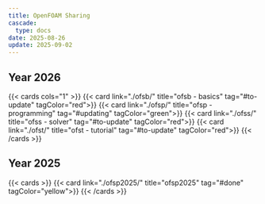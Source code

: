 ```yaml
---
title: OpenFOAM Sharing
cascade:
  type: docs
date: 2025-08-26
update: 2025-09-02
---
```


## Year 2026

{{< cards cols="1" >}}
  {{< card link="./ofsb/" title="ofsb - basics" tag="#to-update" tagColor="red">}}
  {{< card link="./ofsp/" title="ofsp - programming" tag="#updating" tagColor="green">}}
  {{< card link="./ofss/" title="ofss - solver" tag="#to-update" tagColor="red">}}
  {{< card link="./ofst/" title="ofst - tutorial" tag="#to-update" tagColor="red">}}
{{< /cards >}}

## Year 2025

{{< cards  >}}
  {{< card link="./ofsp2025/" title="ofsp2025" tag="#done" tagColor="yellow">}}
{{< /cards >}}

